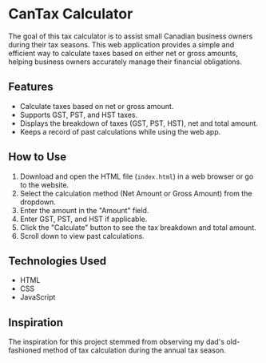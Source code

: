 # CanTax Calculator

The goal of this tax calculator is to assist small Canadian business owners during their tax seasons. This web application provides a simple and efficient way to calculate taxes based on either net or gross amounts, helping business owners accurately manage their financial obligations.

## Features

- Calculate taxes based on net or gross amount.
- Supports GST, PST, and HST taxes.
- Displays the breakdown of taxes (GST, PST, HST), net and total amount.
- Keeps a record of past calculations while using the web app.

## How to Use

1. Download and open the HTML file (`index.html`) in a web browser or go to the website.
2. Select the calculation method (Net Amount or Gross Amount) from the dropdown.
3. Enter the amount in the "Amount" field.
4. Enter GST, PST, and HST if applicable.
5. Click the "Calculate" button to see the tax breakdown and total amount.
6. Scroll down to view past calculations.

## Technologies Used

- HTML
- CSS
- JavaScript

## Inspiration

The inspiration for this project stemmed from observing my dad's old-fashioned method of tax calculation during the annual tax season.
